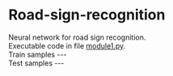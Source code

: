 # Road-sign-recognition
Neural network for road sign recognition.  
Executable code in file [module1.py]().  
Train samples ---  
Test samples ---  
